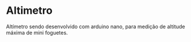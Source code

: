 # Altimetro
Altímetro sendo desenvolvido com arduino nano, para medição de altitude máxima de mini foguetes.
